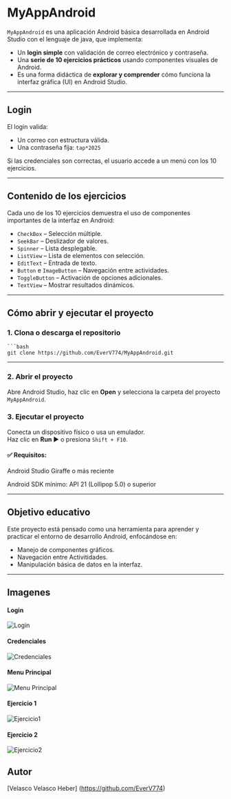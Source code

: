 # MyAppAndroid

`MyAppAndroid` es una aplicación Android básica desarrollada en Android Studio con el lenguaje de java, que implementa:

- Un **login simple** con validación de correo electrónico y contraseña.
- Una **serie de 10 ejercicios prácticos** usando componentes visuales de Android.
- Es una forma didáctica de **explorar y comprender** cómo funciona la interfaz gráfica (UI) en Android Studio.

---

## Login

El login valida:

- Un correo con estructura válida.
- Una contraseña fija: `tap*2025`

Si las credenciales son correctas, el usuario accede a un menú con los 10 ejercicios.

---

## Contenido de los ejercicios

Cada uno de los 10 ejercicios demuestra el uso de componentes importantes de la interfaz en Android:

- `CheckBox` – Selección múltiple.
- `SeekBar` – Deslizador de valores.
- `Spinner` – Lista desplegable.
- `ListView` – Lista de elementos con selección.
- `EditText` – Entrada de texto.
- `Button` e `ImageButton` – Navegación entre actividades.
- `ToggleButton` – Activación de opciones adicionales.
- `TextView` – Mostrar resultados dinámicos.

---

## Cómo abrir y ejecutar el proyecto

### 1. Clona o descarga el repositorio

    ```bash
    git clone https://github.com/EverV774/MyAppAndroid.git

---

### 2. Abrir el proyecto
   Abre Android Studio, haz clic en **Open** y selecciona la carpeta del proyecto `MyAppAndroid`.

### 3. Ejecutar el proyecto  
Conecta un dispositivo físico o usa un emulador.  
Haz clic en **Run ▶️** o presiona `Shift + F10`.

#### ✅ Requisitos:

Android Studio Giraffe o más reciente

Android SDK mínimo: API 21 (Lollipop 5.0) o superior

---

## Objetivo educativo

Este proyecto está pensado como una herramienta para aprender y practicar el entorno de desarrollo Android, enfocándose en:

- Manejo de componentes gráficos.
- Navegación entre Activitidades.
- Manipulación básica de datos en la interfaz.

---

## Imagenes

#### Login 

![Login](images/login.png)

#### Credenciales

![Credenciales](images/credenciales.png)

#### Menu Principal

![Menu Principal](images/menuPrincipal.png)

#### Ejercicio 1

![Ejercicio1](images/ejercicio1.png)

#### Ejercicio 2

![Ejercicio2](images/ejercicio2.png)

## Autor

[Velasco Velasco Heber] (https://github.com/EverV774)
